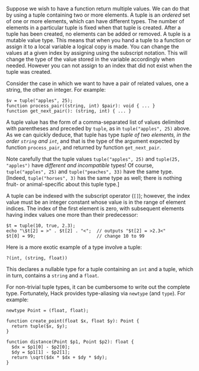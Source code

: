 Suppose we wish to have a function return multiple values. We can do that by using a tuple containing two or more elements. A
tuple is an *ordered* set of one or more elements, which can have different types. The number of elements in a particular tuple is fixed
when that tuple is created. After a tuple has been created, no elements can be added or removed. A tuple is a mutable value type. 
This means that when you hand a tuple to a function or assign it to a local variable a logical copy is made.
You can change the values at a given index by assigning using the subscript notation. This will change the type 
of the value stored in the variable accordingly when needed. However you can not assign to an index that 
did not exist when the tuple was created.

Consider the case in which we want to have a pair of related values, one a string, the other an integer. For example:

```Hack
$v = tuple("apples", 25);
function process_pair((string, int) $pair): void { ... }
function get_next_pair(): (string, int) { ... }
```

A tuple value has the form of a comma-separated list of values delimited with parentheses and preceded by `tuple`, as in `tuple("apples", 25)`
above. As we can quickly deduce, that tuple has type *tuple of two elements, in the order `string` and `int`*, and that is the type of the
argument expected by function `process_pair`, and returned by function `get_next_pair`.

Note carefully that the tuple values `tuple("apples", 25)` and `tuple(25, "apples")` have *different and incompatible* types! Of course,
`tuple("apples", 25)` and `tuple("peaches", 33)` have the same type. [Indeed, `tuple("horses", 3)` has the same type as well; there is nothing
fruit- or animal-specific about this tuple type.]

A tuple can be indexed with the subscript operator (`[]`); however, the index value must be an integer constant whose value is in the range of
element indices. The index of the first element is zero, with subsequent elements having index values one more than their predecessor:

```Hack
$t = tuple(10, true, 2.3);
echo "\$t[2] = >" . $t[2] . "<";  // outputs "$t[2] = >2.3<"
$t[0] = 99;                       // change 10 to 99
```

Here is a more exotic example of a type involve a tuple:

```Hack
?(int, (string, float))
```

This declares a nullable type for a tuple containing an `int` and a tuple, which in turn, contains a `string` and a `float`.

For non-trivial tuple types, it can be cumbersome to write out the complete type. Fortunately, Hack provides type-aliasing via
`newtype` (and `type`). For example:

```distance-between-Points.hack no-auto-output
newtype Point = (float, float);

function create_point(float $x, float $y): Point {
  return tuple($x, $y);
}

function distance(Point $p1, Point $p2): float {
  $dx = $p1[0] - $p2[0];
  $dy = $p1[1] - $p2[1];
  return \sqrt($dx * $dx + $dy * $dy);
}
```

